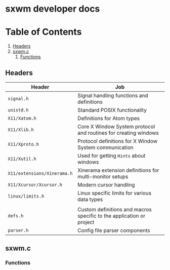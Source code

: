 # sxwm developer docs

# Table of Contents
1. [Headers](#headers)
2. [sxwm.c](#sxwmc)
    1. [Functions](#functions)



## Headers

| Header                      | Job                                                                       |
|------------------------------|--------------------------------------------------------------------------|
| `signal.h`                   | Signal handling functions and definitions                                |
| `unistd.h`                   | Standard POSIX functionality                                             |
| `X11/Xatom.h`                | Definitions for Atom types                                               |
| `X11/Xlib.h`                 | Core X Window System protocol and routines for creating windows          |
| `X11/Xproto.h`               | Protocol definitions for X Window System communication                   |
| `X11/Xutil.h`                | Used for getting `Hints` about windows                                   |
| `X11/extensions/Xinerama.h`  | Xinerama extension definitions for multi-monitor setups                  |
| `X11/Xcursor/Xcursor.h`      | Modern cursor handling                                                   |
| `linux/limits.h`             | Linux specific limits for various data types                             |
| | |
| `defs.h`                     | Custom definitions and macros specific to the application or project     |
| `parser.h`                   | Config file parser components                         |

## sxwm.c

### Functions
